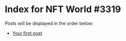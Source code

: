 # Index for NFT World #3319
Posts will be displayed in the order below:

- [Your first post](./001-first.md)

